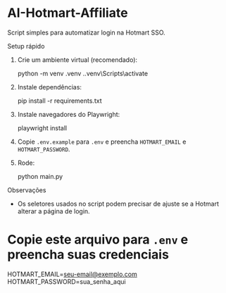 # AI-Hotmart-Affiliate

Script simples para automatizar login na Hotmart SSO.

Setup rápido

1. Crie um ambiente virtual (recomendado):

   python -m venv .venv
   .\.venv\Scripts\activate

2. Instale dependências:

   pip install -r requirements.txt

3. Instale navegadores do Playwright:

   playwright install

4. Copie `.env.example` para `.env` e preencha `HOTMART_EMAIL` e `HOTMART_PASSWORD`.

5. Rode:

   python main.py

Observações
- Os seletores usados no script podem precisar de ajuste se a Hotmart alterar a página de login.
# Copie este arquivo para `.env` e preencha suas credenciais
HOTMART_EMAIL=seu-email@exemplo.com
HOTMART_PASSWORD=sua_senha_aqui

